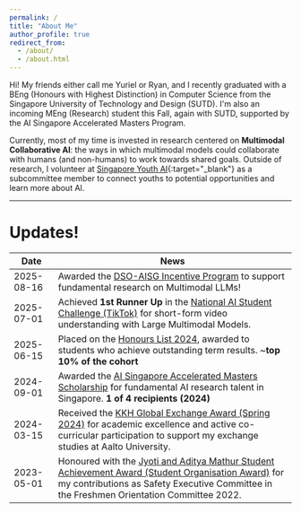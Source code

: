 ```yaml
---
permalink: /
title: "About Me"
author_profile: true
redirect_from: 
  - /about/
  - /about.html
---
```


Hi! My friends either call me Yuriel or Ryan, and I recently graduated with a BEng (Honours with Highest Distinction) in Computer Science from the Singapore University of Technology and Design (SUTD). I'm also an incoming MEng (Research) student this Fall, again with SUTD, supported by the AI Singapore Accelerated Masters Program. 

Currently, most of my time is invested in research centered on **Multimodal Collaborative AI**: the ways in which multimodal models could collaborate with humans (and non-humans) to work towards shared goals. Outside of research, I volunteer at [Singapore Youth AI](https://www.sgyouthai.org/){:target="_blank"} as a subcommittee member to connect youths to potential opportunities and learn more about AI.

---

# Updates!

Date | News
-----|-------
2025-08-16 | Awarded the <a href="https://aisingapore.org/research/dso-aisg-research-awards/" target="_blank">DSO-AISG Incentive Program</a> to support fundamental research on Multimodal LLMs!
2025-07-01 | Achieved **1st Runner Up** in the <a href="https://learn.aisingapore.org/national-ai-student-challenge-2025/" target="_blank">National AI Student Challenge (TikTok)</a> for short-form video understanding with Large Multimodal Models.
2025-06-15 | Placed on the <a href="Attachments/Honours_List_2024.pdf" target="_blank">Honours List 2024</a>, awarded to students who achieve outstanding term results. ~**top 10% of the cohort**
2024-09-01 | Awarded the <a href="https://aisingapore.org/research/ai-amp/" target="_blank">AI Singapore Accelerated Masters Scholarship</a> for fundamental AI research talent in Singapore. **1 of 4 recipients (2024)**
2024-03-15 | Received the <a href="https://www.sutd.edu.sg/Student-Development/Global/Scholarships-and-Awards/KKH-SUTD-Exchange-Award" target="_blank">KKH Global Exchange Award (Spring 2024)</a> for academic excellence and active co-curricular participation to support my exchange studies at Aalto University.
2023-05-01 | Honoured with the <a href="https://sutd.edu.sg/Student-Development/Student-Life/SUTD-Student-Achievement-Awards" target="_blank">Jyoti and Aditya Mathur Student Achievement Award (Student Organisation Award)</a> for my contributions as Safety Executive Committee in the Freshmen Orientation Committee 2022.


<!-- 2023-08-01 | Granted the <a href="https://www.sutd.edu.sg/Admissions/Undergraduate/Financing-Your-Studies/Financial-Options-Financial-Aid/Financial-Aid/Bursaries/Higher-Education-Community-Bursary-Scheme" target="_blank">Higher Education Community Bursary</a> for financial assistance. -->
<!-- 2022-08-01 | Received the <a href="https://www.sutd.edu.sg/Admissions/Undergraduate/Financing-Your-Studies/Financial-Options-Financial-Aid/Financial-Aid/Bursaries/Higher-Education-Community-Bursary-Scheme" target="_blank">Higher Education Community Bursary</a> for financial assistance. -->
<!-- 2021-09-01 | Awarded the <a href="https://www.sutd.edu.sg/Admissions/Undergraduate/Scholarship/SUTD-Undergraduate-Merit-Scholarship" target="_blank">SUTD Undergraduate Merit Scholarship</a> for academic excellence and a passion for innovative technology and design. -->


